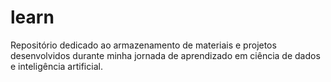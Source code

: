 # learn
Repositório dedicado ao armazenamento de materiais e projetos desenvolvidos durante minha jornada de aprendizado em ciência de dados e inteligência artificial.
